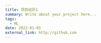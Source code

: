 ```yaml
---
title: 项目经历1
summary: Write about your project here...
tags:
  - ML
date: 2022-01-01
external_link: http://github.com
---
```

